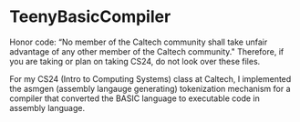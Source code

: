 # TeenyBasicCompiler

Honor code: “No member of the Caltech community shall take unfair advantage of any other member of the Caltech community." Therefore, if you are taking or plan on taking CS24, do not look over these files.

For my CS24 (Intro to Computing Systems) class at Caltech, I implemented the asmgen (assembly langauge generating) tokenization mechanism for a compiler that converted the BASIC language to executable code in assembly language.
